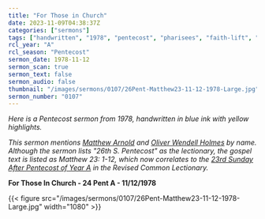 ```yaml
---
title: "For Those in Church"
date: 2023-11-09T04:38:37Z
categories: ["sermons"]
tags: ["handwritten", "1978", "pentecost", "pharisees", "faith-lift", "Matthew-Arnold", "Oliver-Wendell-Holmes"]
rcl_year: "A"
rcl_season: "Pentecost"
sermon_date: 1978-11-12
sermon_scan: true
sermon_text: false
sermon_audio: false
thumbnail: "/images/sermons/0107/26Pent-Matthew23-11-12-1978-Large.jpg"
sermon_number: "0107"
---
```


_Here is a Pentecost sermon from 1978, handwritten in blue ink with yellow highlights._

<!--more-->

_This sermon mentions [Matthew Arnold](https://www.poetryfoundation.org/poets/matthew-arnold) and [Oliver Wendell Holmes](https://en.wikipedia.org/wiki/Oliver_Wendell_Holmes_Jr.) by name. Although the sermon lists "26th S. Pentecost" as the lectionary, the gospel text is listed as Matthew 23: 1-12, which now correlates to the [23rd Sunday After Pentecost of Year A](https://lectionary.library.vanderbilt.edu/texts/?y=17134&z=p&d=82) in the Revised Common Lectionary._

**For Those In Church - 24 Pent A - 11/12/1978**

{{< figure src="/images/sermons/0107/26Pent-Matthew23-11-12-1978-Large.jpg" width="1080" >}}
